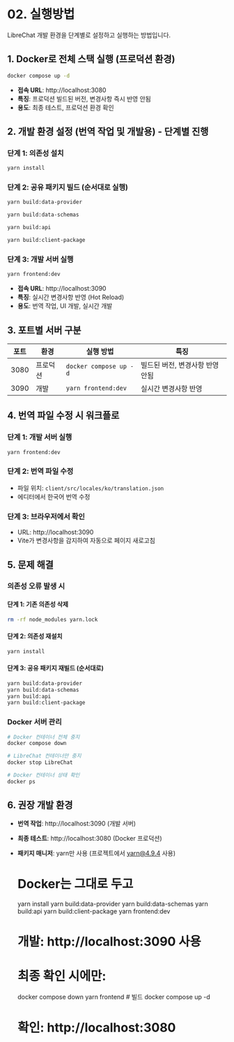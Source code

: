 # 02. 실행방법

LibreChat 개발 환경을 단계별로 설정하고 실행하는 방법입니다.

## 1. Docker로 전체 스택 실행 (프로덕션 환경)

```bash
docker compose up -d
```

- **접속 URL**: http://localhost:3080
- **특징**: 프로덕션 빌드된 버전, 변경사항 즉시 반영 안됨
- **용도**: 최종 테스트, 프로덕션 환경 확인

## 2. 개발 환경 설정 (번역 작업 및 개발용) - 단계별 진행

### 단계 1: 의존성 설치

```bash
yarn install
```

### 단계 2: 공유 패키지 빌드 (순서대로 실행)

```bash
yarn build:data-provider
```

```bash
yarn build:data-schemas
```

```bash
yarn build:api
```

```bash
yarn build:client-package
```

### 단계 3: 개발 서버 실행

```bash
yarn frontend:dev
```

- **접속 URL**: http://localhost:3090
- **특징**: 실시간 변경사항 반영 (Hot Reload)
- **용도**: 번역 작업, UI 개발, 실시간 개발

## 3. 포트별 서버 구분

| 포트 | 환경     | 실행 방법              | 특징                            |
| ---- | -------- | ---------------------- | ------------------------------- |
| 3080 | 프로덕션 | `docker compose up -d` | 빌드된 버전, 변경사항 반영 안됨 |
| 3090 | 개발     | `yarn frontend:dev`    | 실시간 변경사항 반영            |

## 4. 번역 파일 수정 시 워크플로

### 단계 1: 개발 서버 실행

```bash
yarn frontend:dev
```

### 단계 2: 번역 파일 수정

- 파일 위치: `client/src/locales/ko/translation.json`
- 에디터에서 한국어 번역 수정

### 단계 3: 브라우저에서 확인

- URL: http://localhost:3090
- Vite가 변경사항을 감지하여 자동으로 페이지 새로고침

## 5. 문제 해결

### 의존성 오류 발생 시

#### 단계 1: 기존 의존성 삭제

```bash
rm -rf node_modules yarn.lock
```

#### 단계 2: 의존성 재설치

```bash
yarn install
```

#### 단계 3: 공유 패키지 재빌드 (순서대로)

```bash
yarn build:data-provider
yarn build:data-schemas
yarn build:api
yarn build:client-package
```

### Docker 서버 관리

```bash
# Docker 컨테이너 전체 중지
docker compose down
```

```bash
# LibreChat 컨테이너만 중지
docker stop LibreChat
```

```bash
# Docker 컨테이너 상태 확인
docker ps
```

## 6. 권장 개발 환경

- **번역 작업**: http://localhost:3090 (개발 서버)
- **최종 테스트**: http://localhost:3080 (Docker 프로덕션)
- **패키지 매니저**: yarn만 사용 (프로젝트에서 yarn@4.9.4 사용)

  # Docker는 그대로 두고

  yarn install
  yarn build:data-provider
  yarn build:data-schemas
  yarn build:api
  yarn build:client-package
  yarn frontend:dev

  # 개발: http://localhost:3090 사용

  # 최종 확인 시에만:

  docker compose down
  yarn frontend # 빌드
  docker compose up -d

  # 확인: http://localhost:3080
